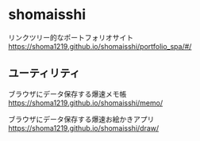 # shomaisshi

リンクツリー的なポートフォリオサイト
https://shoma1219.github.io/shomaisshi/portfolio_spa/#/

## ユーティリティ

ブラウザにデータ保存する爆速メモ帳
https://shoma1219.github.io/shomaisshi/memo/

ブラウザにデータ保存する爆速お絵かきアプリ
https://shoma1219.github.io/shomaisshi/draw/
